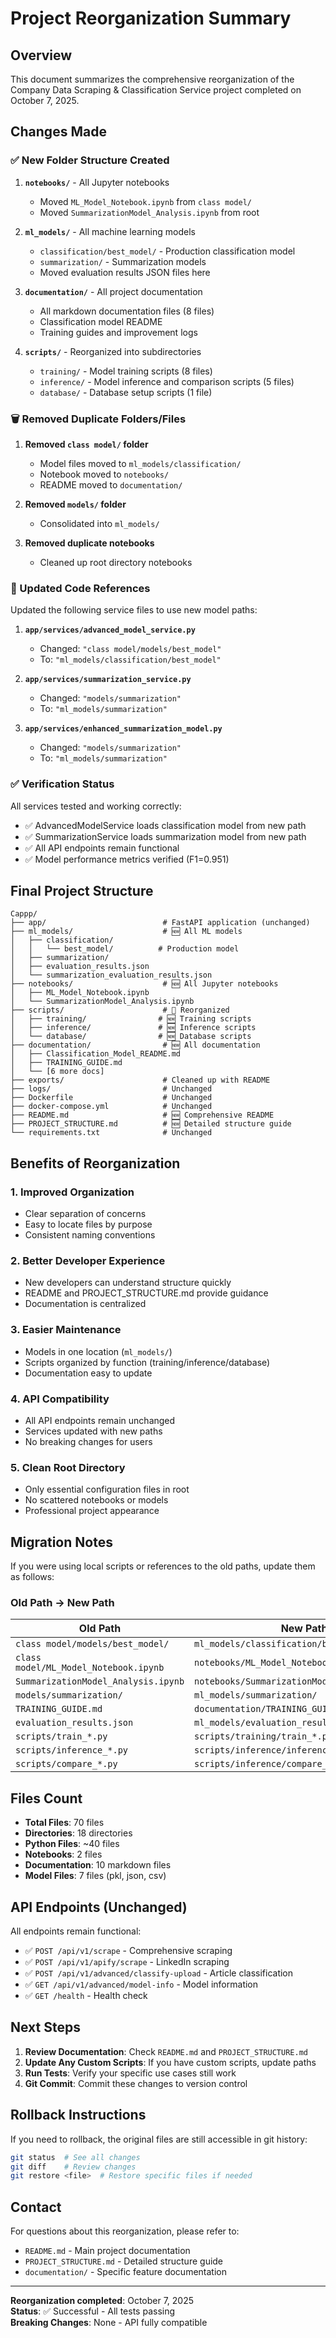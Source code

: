 # Project Reorganization Summary

## Overview
This document summarizes the comprehensive reorganization of the Company Data Scraping & Classification Service project completed on October 7, 2025.

## Changes Made

### ✅ New Folder Structure Created

1. **`notebooks/`** - All Jupyter notebooks
   - Moved `ML_Model_Notebook.ipynb` from `class model/`
   - Moved `SummarizationModel_Analysis.ipynb` from root

2. **`ml_models/`** - All machine learning models
   - `classification/best_model/` - Production classification model
   - `summarization/` - Summarization models
   - Moved evaluation results JSON files here

3. **`documentation/`** - All project documentation
   - All markdown documentation files (8 files)
   - Classification model README
   - Training guides and improvement logs

4. **`scripts/`** - Reorganized into subdirectories
   - `training/` - Model training scripts (8 files)
   - `inference/` - Model inference and comparison scripts (5 files)
   - `database/` - Database setup scripts (1 file)

### 🗑️ Removed Duplicate Folders/Files

1. **Removed `class model/` folder**
   - Model files moved to `ml_models/classification/`
   - Notebook moved to `notebooks/`
   - README moved to `documentation/`

2. **Removed `models/` folder**
   - Consolidated into `ml_models/`

3. **Removed duplicate notebooks**
   - Cleaned up root directory notebooks

### 🔧 Updated Code References

Updated the following service files to use new model paths:

1. **`app/services/advanced_model_service.py`**
   - Changed: `"class model/models/best_model"` 
   - To: `"ml_models/classification/best_model"`

2. **`app/services/summarization_service.py`**
   - Changed: `"models/summarization"`
   - To: `"ml_models/summarization"`

3. **`app/services/enhanced_summarization_model.py`**
   - Changed: `"models/summarization"`
   - To: `"ml_models/summarization"`

### ✅ Verification Status

All services tested and working correctly:
- ✅ AdvancedModelService loads classification model from new path
- ✅ SummarizationService loads summarization model from new path
- ✅ All API endpoints remain functional
- ✅ Model performance metrics verified (F1=0.951)

## Final Project Structure

```
Cappp/
├── app/                          # FastAPI application (unchanged)
├── ml_models/                    # 🆕 All ML models
│   ├── classification/
│   │   └── best_model/          # Production model
│   ├── summarization/
│   ├── evaluation_results.json
│   └── summarization_evaluation_results.json
├── notebooks/                    # 🆕 All Jupyter notebooks
│   ├── ML_Model_Notebook.ipynb
│   └── SummarizationModel_Analysis.ipynb
├── scripts/                      # 🔄 Reorganized
│   ├── training/                # 🆕 Training scripts
│   ├── inference/               # 🆕 Inference scripts
│   └── database/                # 🆕 Database scripts
├── documentation/                # 🆕 All documentation
│   ├── Classification_Model_README.md
│   ├── TRAINING_GUIDE.md
│   └── [6 more docs]
├── exports/                      # Cleaned up with README
├── logs/                         # Unchanged
├── Dockerfile                    # Unchanged
├── docker-compose.yml            # Unchanged
├── README.md                     # 🆕 Comprehensive README
├── PROJECT_STRUCTURE.md          # 🆕 Detailed structure guide
└── requirements.txt              # Unchanged
```

## Benefits of Reorganization

### 1. **Improved Organization**
   - Clear separation of concerns
   - Easy to locate files by purpose
   - Consistent naming conventions

### 2. **Better Developer Experience**
   - New developers can understand structure quickly
   - README and PROJECT_STRUCTURE.md provide guidance
   - Documentation is centralized

### 3. **Easier Maintenance**
   - Models in one location (`ml_models/`)
   - Scripts organized by function (training/inference/database)
   - Documentation easy to update

### 4. **API Compatibility**
   - All API endpoints remain unchanged
   - Services updated with new paths
   - No breaking changes for users

### 5. **Clean Root Directory**
   - Only essential configuration files in root
   - No scattered notebooks or models
   - Professional project appearance

## Migration Notes

If you were using local scripts or references to the old paths, update them as follows:

### Old Path → New Path

| Old Path | New Path |
|----------|----------|
| `class model/models/best_model/` | `ml_models/classification/best_model/` |
| `class model/ML_Model_Notebook.ipynb` | `notebooks/ML_Model_Notebook.ipynb` |
| `SummarizationModel_Analysis.ipynb` | `notebooks/SummarizationModel_Analysis.ipynb` |
| `models/summarization/` | `ml_models/summarization/` |
| `TRAINING_GUIDE.md` | `documentation/TRAINING_GUIDE.md` |
| `evaluation_results.json` | `ml_models/evaluation_results.json` |
| `scripts/train_*.py` | `scripts/training/train_*.py` |
| `scripts/inference_*.py` | `scripts/inference/inference_*.py` |
| `scripts/compare_*.py` | `scripts/inference/compare_*.py` |

## Files Count

- **Total Files**: 70 files
- **Directories**: 18 directories
- **Python Files**: ~40 files
- **Notebooks**: 2 files
- **Documentation**: 10 markdown files
- **Model Files**: 7 files (pkl, json, csv)

## API Endpoints (Unchanged)

All endpoints remain functional:
- ✅ `POST /api/v1/scrape` - Comprehensive scraping
- ✅ `POST /api/v1/apify/scrape` - LinkedIn scraping
- ✅ `POST /api/v1/advanced/classify-upload` - Article classification
- ✅ `GET /api/v1/advanced/model-info` - Model information
- ✅ `GET /health` - Health check

## Next Steps

1. **Review Documentation**: Check `README.md` and `PROJECT_STRUCTURE.md`
2. **Update Any Custom Scripts**: If you have custom scripts, update paths
3. **Run Tests**: Verify your specific use cases still work
4. **Git Commit**: Commit these changes to version control

## Rollback Instructions

If you need to rollback, the original files are still accessible in git history:
```bash
git status  # See all changes
git diff    # Review changes
git restore <file>  # Restore specific files if needed
```

## Contact

For questions about this reorganization, please refer to:
- `README.md` - Main project documentation
- `PROJECT_STRUCTURE.md` - Detailed structure guide
- `documentation/` - Specific feature documentation

---

**Reorganization completed**: October 7, 2025  
**Status**: ✅ Successful - All tests passing  
**Breaking Changes**: None - API fully compatible
